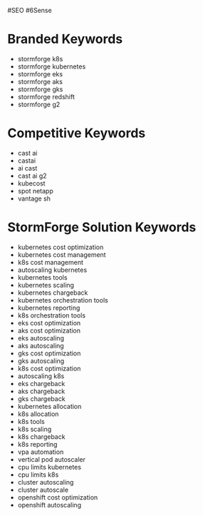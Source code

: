 #SEO #6Sense

# Branded Keywords
- stormforge k8s
- stormforge kubernetes
- stormforge eks
- stormforge aks
- stormforge gks
- stormforge redshift
- stormforge g2

# Competitive Keywords
- cast ai
- castai
- ai cast
- cast ai g2
- kubecost
- spot netapp
- vantage sh

# StormForge Solution Keywords
- kubernetes cost optimization
- kubernetes cost management
- k8s cost management
- autoscaling kubernetes
- kubernetes tools
- kubernetes scaling
- kubernetes chargeback
- kubernetes orchestration tools
- kubernetes reporting
- k8s orchestration tools
- eks cost optimization
- aks cost optimization
- eks autoscaling
- aks autoscaling
- gks cost optimization
- gks autoscaling
- k8s cost optimization
- autoscaling k8s
- eks chargeback
- aks chargeback
- gks chargeback
- kubernetes allocation
- k8s allocation
- k8s tools
- k8s scaling
- k8s chargeback
- k8s reporting
- vpa automation
- vertical pod autoscaler
- cpu limits kubernetes
- cpu limits k8s
- cluster autoscaling 
- cluster autoscale
- openshift cost optimization
- openshift autoscaling






